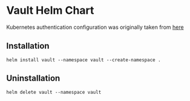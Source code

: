 # Vault Helm Chart

Kubernetes authentication configuration was originally taken from
[here](https://ddymko.medium.com/vault-using-kubernetes-auth-c67cfcdc8d6e)

## Installation

`helm install vault --namespace vault --create-namespace .`

## Uninstallation

`helm delete vault --namespace vault`
